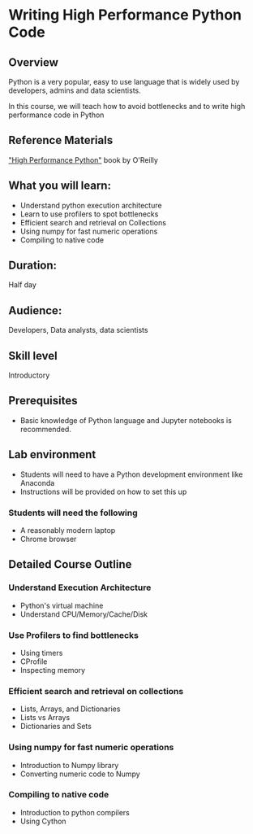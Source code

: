 # Writing High Performance Python Code

## Overview
Python is a very popular, easy to use  language that is widely used by developers, admins and data scientists.

In this course, we will teach how to avoid bottlenecks and to write  high performance code in Python

## Reference Materials
["High Performance Python"](https://www.oreilly.com/library/view/high-performance-python/9781449361747/) book by O'Reilly


## What you will learn:
- Understand python execution architecture
- Learn to use profilers to spot bottlenecks
- Efficient search and retrieval on Collections
- Using numpy for fast numeric operations
- Compiling to native code


## Duration:
Half day

## Audience:
Developers, Data analysts, data scientists

## Skill level
Introductory

## Prerequisites
- Basic knowledge of Python language and Jupyter notebooks is recommended.  


## Lab environment
- Students will need to have a Python development environment like Anaconda
- Instructions will be provided on how to set this up

### Students will need the following
* A reasonably modern laptop
* Chrome browser


## Detailed Course Outline

### Understand Execution Architecture
- Python's virtual machine
- Understand CPU/Memory/Cache/Disk

### Use Profilers to find bottlenecks
- Using timers
- CProfile
- Inspecting memory

### Efficient search and retrieval on collections
- Lists, Arrays, and Dictionaries
- Lists vs Arrays
- Dictionaries and Sets

### Using numpy for fast numeric operations
- Introduction to Numpy library
- Converting numeric code to Numpy

### Compiling to native code
- Introduction to python compilers
- Using Cython
